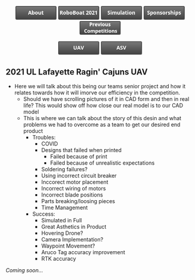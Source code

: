 
<p><center>
  <a href="https://crawlab.github.io/RoboBoat-2021/About"><img src="images/About.png" title="About" width="110px" /></a>
  <a href="https://crawlab.github.io/RoboBoat-2021/"><img src="images/RoboBoat 2021.png" title="RoboBoat 2021" width="110px" /></a>
  <a href="https://crawlab.github.io/RoboBoat-2021/Simulation"><img src="images/Simulation.png" title="Simulations" width="110px" /></a>
  <a href="https://crawlab.github.io/RoboBoat-2021/Sponsorships"><img src="images/Sponsorships.png" title="Sponsorships" width="110px" /></a>
  <a href="https://crawlab.github.io/RoboBoat-2021/Previous%20Competitions"><img src="images/Previous Competitions.png" title="About" width="110px" /></a>
</center>
</p>

<center>
  <a href="https://crawlab.github.io/RoboBoat-2021/UAV"><img src="images/UAV.png" title="UAV" width="110px" /></a>
  <a href="https://crawlab.github.io/RoboBoat-2021/ASV"><img src="images/ASV.png" title="ASV" width="110px" /></a>
</center>

## 2021 UL Lafayette Ragin' Cajuns UAV

- Here we will talk about this being our teams senior project and how it relates towards how it will imorve our efficiency in the competition.
    - Should we have scrolling pictures of it in CAD form and then in real life? This would show off how close our real model is to our CAD model
    - This is where we can talk about the story of this desin and what problems we had to overcome as a team to get our desired end product
      - Troubles:
        - COVID
        - Designs that failed when printed
          - Failed because of print
          - Failed because of unrealistic expectations
        - Soldering failures?
        - Using incorrect circuit breaker
        - Inccorect motor placement
        - Incorrect wiring of motors
        - Incorrect blade positions
        - Parts breaking/loosing pieces
        - Time Management
      - Success:
        - Simulated in Full
        - Great Asthetics in Product
        - Hovering Drone?
        - Camera Implementation?
        - Waypoint Movement?
        - Aruco Tag accuracy improvement
        - RTK accuracy

*Coming soon...*